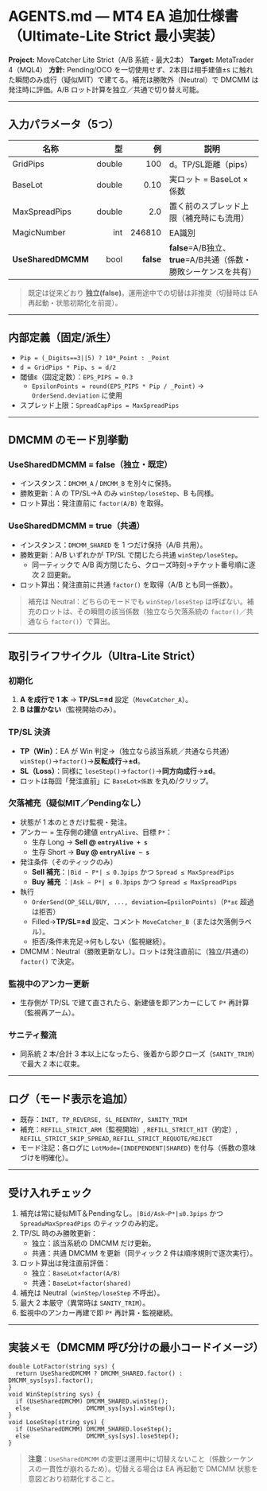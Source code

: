 # AGENTS.md — MT4 EA 追加仕様書（Ultimate-Lite Strict 最小実装）

**Project:** MoveCatcher Lite Strict（A/B 系統・最大2本）
**Target:** MetaTrader 4（MQL4）
**方針:** Pending/OCO を一切使用せず、2本目は相手建値±s に触れた瞬間のみ成行（疑似MIT）で建てる。補充は勝敗外（Neutral）で DMCMM は発注時に評価。A/B ロット計算を独立／共通で切り替え可能。

---

## 入力パラメータ（5つ）

| 名称 | 型 | 例 | 説明 |
| --- | ---: | ---: | --- |
| GridPips | double | 100 | d。TP/SL距離（pips） |
| BaseLot | double | 0.10 | 実ロット = BaseLot × 係数 |
| MaxSpreadPips | double | 2.0 | 置く前のスプレッド上限（補充時にも流用） |
| MagicNumber | int | 246810 | EA識別 |
| **UseSharedDMCMM** | bool | **false** | **false**=A/B独立、**true**=A/B共通（係数・勝敗シーケンスを共有） |

> 既定は従来どおり **独立(false)**。運用途中での切替は非推奨（切替時は EA 再起動・状態初期化を前提）。

---

## 内部定義（固定/派生）

* `Pip = (_Digits==3||5) ? 10*_Point : _Point`
* `d = GridPips * Pip`、`s = d/2`
* 閾値ε（固定定数）：`EPS_PIPS = 0.3`
  * `EpsilonPoints = round(EPS_PIPS * Pip / _Point)` → `OrderSend.deviation` に使用
* スプレッド上限：`SpreadCapPips = MaxSpreadPips`

---

## DMCMM のモード別挙動

### UseSharedDMCMM = false（独立・既定）

* インスタンス：`DMCMM_A` / `DMCMM_B` を別々に保持。
* 勝敗更新：A の TP/SL→A のみ `winStep/loseStep`、B も同様。
* ロット算出：発注直前に `factor(A/B)` を取得。

### UseSharedDMCMM = true（共通）

* インスタンス：`DMCMM_SHARED` を 1 つだけ保持（A/B 共用）。
* 勝敗更新：A/B いずれかが TP/SL で閉じたら共通 `winStep/loseStep`。
  * 同一ティックで A/B 両方閉じたら、クローズ時刻→チケット番号順に逐次 2 回更新。
* ロット算出：発注直前に共通 `factor()` を取得（A/B とも同一係数）。

> 補充は Neutral：どちらのモードでも `winStep/loseStep` は呼ばない。補充のロットは、その瞬間の該当係数（独立なら欠落系統の `factor()`／共通なら `factor()`）で算出。

---

## 取引ライフサイクル（Ultra-Lite Strict）

### 初期化

1. **A を成行で 1 本** → **TP/SL=±d** 設定（`MoveCatcher_A`）。
2. **B は置かない**（監視開始のみ）。

### TP/SL 決済

* **TP（Win）**：EA が Win 判定→（独立なら該当系統／共通なら共通）`winStep()`→`factor()`→**反転成行**→**±d**。
* **SL（Loss）**：同様に `loseStep()`→`factor()`→**同方向成行**→**±d**。
* ロットは毎回「発注直前」に `BaseLot×係数` を丸め/クリップ。

### 欠落補充（疑似MIT／Pendingなし）

* 状態が 1 本のときだけ監視・発注。
* アンカー = 生存側の建値 `entryAlive`、目標 `P*`：
  * 生存 Long → **Sell @ `entryAlive + s`**
  * 生存 Short → **Buy  @ `entryAlive − s`**
* 発注条件（そのティックのみ）
  * **Sell 補充**：`|Bid − P*| ≤ 0.3pips` かつ `Spread ≤ MaxSpreadPips`
  * **Buy 補充** ：`|Ask − P*| ≤ 0.3pips` かつ `Spread ≤ MaxSpreadPips`
* 執行
  * `OrderSend(OP_SELL/BUY, ..., deviation=EpsilonPoints)`（`P*±ε` 超過は拒否）
  * Filled→**TP/SL=±d** 設定、コメント `MoveCatcher_B`（または欠落側ラベル）。
  * 拒否/条件未充足→何もしない（監視継続）。
* DMCMM：Neutral（勝敗更新なし）。ロットは発注直前に（独立/共通の）`factor()` で決定。

### 監視中のアンカー更新

* 生存側が TP/SL で建て直されたら、新建値を即アンカーにして `P*` 再計算（監視再アーム）。

### サニティ整流

* 同系統 2 本/合計 3 本以上になったら、後着から即クローズ（`SANITY_TRIM`）で最大 2 本に収束。

---

## ログ（モード表示を追加）

* 既存：`INIT, TP_REVERSE, SL_REENTRY, SANITY_TRIM`
* 補充：`REFILL_STRICT_ARM`（監視開始）, `REFILL_STRICT_HIT`（約定）, `REFILL_STRICT_SKIP_SPREAD`, `REFILL_STRICT_REQUOTE/REJECT`
* モード注記：各ログに `LotMode={INDEPENDENT|SHARED}` を付与（係数の意味づけを明確化）。

---

## 受け入れチェック

1. 補充は常に疑似MIT＆Pendingなし。`|Bid/Ask−P*|≤0.3pips` かつ `Spread≤MaxSpreadPips` のティックのみ約定。
2. TP/SL 時のみ勝敗更新：
   * 独立：該当系統の DMCMM だけ更新。
   * 共通：共通 DMCMM を更新（同ティック 2 件は順序規則で逐次実行）。
3. ロット算出は発注直前評価：
   * 独立：`BaseLot×factor(A/B)`
   * 共通：`BaseLot×factor(shared)`
4. 補充は Neutral（`winStep/loseStep` 不呼出）。
5. 最大 2 本厳守（異常時は `SANITY_TRIM`）。
6. 監視中のアンカー再建で即 `P*` 再計算・監視継続。

---

## 実装メモ（DMCMM 呼び分けの最小コードイメージ）

```text
double LotFactor(string sys) {
  return UseSharedDMCMM ? DMCMM_SHARED.factor() : DMCMM_sys[sys].factor();
}
void WinStep(string sys) {
  if (UseSharedDMCMM) DMCMM_SHARED.winStep();
  else                DMCMM_sys[sys].winStep();
}
void LoseStep(string sys) {
  if (UseSharedDMCMM) DMCMM_SHARED.loseStep();
  else                DMCMM_sys[sys].loseStep();
}
```

> **注意**：`UseSharedDMCMM` の変更は運用中に切替えないこと（係数シーケンスの一貫性が崩れるため）。切替える場合は EA 再起動で DMCMM 状態を意図どおり初期化すること。

